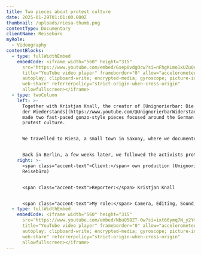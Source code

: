 ```yaml
---
title: Two pieces about protest culture
date: 2025-01-29T01:01:00.000Z
thumbnail: /uploads/riesa-thumb.png
contentType: Documentary
clientName: Reisebüro
myRole:
  - Videography
contentBlocks:
  - type: fullWidthEmbed
    embedCode: <iframe width="560" height="315"
      src="https://www.youtube.com/embed/Gsep0vdgOcw?si=nFhgKLmo1xUZuQeU"
      title="YouTube video player" frameborder="0" allow="accelerometer;
      autoplay; clipboard-write; encrypted-media; gyroscope; picture-in-picture;
      web-share" referrerpolicy="strict-origin-when-cross-origin"
      allowfullscreen></iframe>
  - type: twoColumn
    left: >-
      Together with Kristjan Knall, the creator of [Unignorierbar: Die Stimme
      der Wiederstands](https://www.youtube.com/@UnignorierbarWiderstand), we
      made two fast-paced gonzo-style pieces focused around the German left-wing
      protest culture. 


      We travelled to Riesa, a small town in Saxony, where we documented the actions of people protesting against the AfD in midst of that party's conference, their confrontations with the police as well as the voices of local people.


      Back in Berlin, a few weeks later, we followed the activists protesting against the "Welt Economic Forum", a high-level business conference attended by industry leaders and top politicians, organised by Axel Springer AG.
    right: >-
      <span class="accent-text">Client:</span> own production (Unignorierbar x
      Reisebüro)


      <span class="accent-text">Reporter:</span> Kristjan Knall


      <span class="accent-text">My role:</span> Camera, Editing, Sound, Colour correction, VFX, Translations
  - type: fullWidthEmbed
    embedCode: <iframe width="560" height="315"
      src="https://www.youtube.com/embed/NbuQ58ZT-0w?si=ixt66ymq7N_y2YmO"
      title="YouTube video player" frameborder="0" allow="accelerometer;
      autoplay; clipboard-write; encrypted-media; gyroscope; picture-in-picture;
      web-share" referrerpolicy="strict-origin-when-cross-origin"
      allowfullscreen></iframe>
---
```

